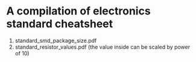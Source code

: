 # A compilation of electronics standard cheatsheet

1. standard_smd_package_size.pdf
2. standard_resistor_values.pdf (the value inside can be scaled by power of 10)
